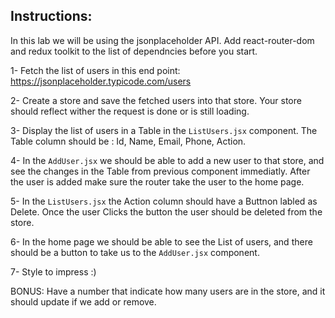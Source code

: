 ## Instructions:

In this lab we will be using the jsonplaceholder API.
Add react-router-dom and redux toolkit to the list of dependncies before you start.

1- Fetch the list of users in this end point:
https://jsonplaceholder.typicode.com/users

2- Create a store and save the fetched users into that store. Your store should reflect wither the request is done or is still loading.

3- Display the list of users in a Table in the `ListUsers.jsx` component.
The Table column should be :
Id, Name, Email, Phone, Action.

4- In the `AddUser.jsx` we should be able to add a new user to that store, and see the changes in the Table from previous component immediatly. After the user is added make sure the router take the user to the home page.

5- In the `ListUsers.jsx` the Action column should have a Buttnon labled as Delete. Once the user Clicks the button the user should be deleted from the store.

6- In the home page we should be able to see the List of users, and there should be a button to take us to the `AddUser.jsx` component.

7- Style to impress :)

BONUS: Have a number that indicate how many users are in the store, and it should update if we add or remove.
